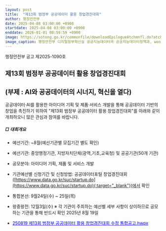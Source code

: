 ```yaml
---
layout: post
title:  "제13회 범정부 공공데이터 활용 창업경진대회"
author: 행정안전부
date: 2025-04-08 03:00:00 +0900
startdate: 2025-04-08 03:00:00 +0900
enddate: 2026-01-01 08:59:59 +0900
image: https://sotong.go.kr/commonfile/downloadEpilogueAtchmnfl.do?atchmnfl_id=e16910593dbd48659469e9f855d58c6c
image_caption: 행정안전부 디지털정부혁신실 공공지능데이터국 공공지능데이터정책과, wony0203@korea.kr
---
```

<!--more-->

행정안전부 공고 제2025-1090호
## 제13회 범정부 공공데이터 활용 창업경진대회
## (부제 : AI와 공공데이터의 시너지, 혁신을 열다)

공공데이터·AI를 활용한 아이디어 기획 및 제품·서비스 개발을 통해 공공데이터 기반의 창업을 촉진하기 위하여
"제13회 범정부 공공데이터 활용 창업경진대회"를 아래와 같이 개최하오니 많은 관심과 참여를 바랍니다.

##### □ 대회개요
- 예선기간: ~8월(예선기관별 모집기간 별도 확인)
- 예선기관: 중앙행정기관, 지방자치단체(광역,기초,교육청) 및 공공기관(50개 기관)
- 공모분야: 아이디어 기획, 제품 및 서비스 개발
- 기관예선별 신청기간 및 신청방법: 공공데이터포털 창업경진대회([https://www.data.go.kr/suc/startup.do](https://www.data.go.kr/suc/startup.do){:target="_blank"})에서 확인
- 통합본선: 9월24일(수) ~ 25일(목)
- 왕중왕전: 12월3일(수)
※ 각 기관이 주최하는 예선별 세부 사항이 상이하므로 공모하는 기관을 통해 반드시 확인
2025년 8월 19일

- <a href="https://sotong.go.kr/commonfile/downloadEpilogueAtchmnfl.do?atchmnfl_id=f0be186903b54fa2a8431c5b648d4822" style="color:blue;" target="_blank">250819 제13회 범정부 공공데이터 활용 창업경진대회 수정 통합공고.hwpx</a>
